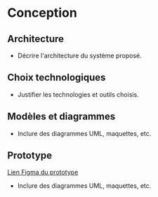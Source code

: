 # Conception

## Architecture

- Décrire l'architecture du système proposé.

## Choix technologiques

- Justifier les technologies et outils choisis.

## Modèles et diagrammes

- Inclure des diagrammes UML, maquettes, etc.

## Prototype
[Lien Figma du prototype](https://www.figma.com/design/j39w8enj4lyx9PlnpdWOzb/Dime?node-id=0-1&t=R44g9gxVfHPhjDI2-1)



- Inclure des diagrammes UML, maquettes, etc.

